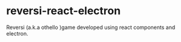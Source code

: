 # reversi-react-electron
Reversi (a.k.a othello )game developed using react components and electron.
